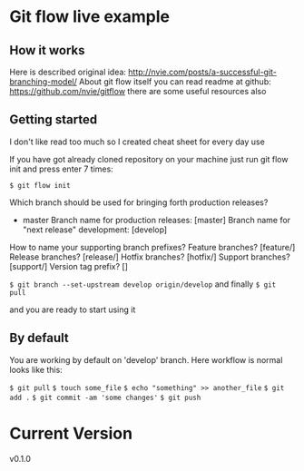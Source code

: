 # Git flow live example

## How it works

Here is described original idea: http://nvie.com/posts/a-successful-git-branching-model/
About git flow itself you can read readme at github: https://github.com/nvie/gitflow there are some useful resources also

## Getting started

I don't like read too much so I created cheat sheet for every day use

If you have got already cloned repository on your machine just run git flow init and press enter 7 times:

`$ git flow init`

Which branch should be used for bringing forth production releases?
   - master
Branch name for production releases: [master]
Branch name for "next release" development: [develop]

How to name your supporting branch prefixes?
Feature branches? [feature/]
Release branches? [release/]
Hotfix branches? [hotfix/]
Support branches? [support/]
Version tag prefix? []

`$ git branch --set-upstream develop origin/develop`
and finally
`$ git pull`

and you are ready to start using it

## By default

You are working by default on 'develop' branch. Here workflow is normal looks like this:

`$ git pull`
`$ touch some_file`
`$ echo "something" >> another_file`
`$ git add .`
`$ git commit -am 'some changes'`
`$ git push`






# Current Version
  v0.1.0